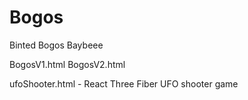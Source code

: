 # Bogos
Binted Bogos Baybeee

BogosV1.html
BogosV2.html

ufoShooter.html - React Three Fiber UFO shooter game
